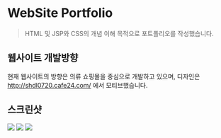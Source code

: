 # WebSite Portfolio

> HTML 및 JSP와 CSS의 개념 이해 목적으로 포트폴리오를 작성했습니다.

## 웹사이트 개발방향

현재 웹사이트의 방향은 의류 쇼핑몰을 중심으로 개발하고 있으며, 디자인은 http://shdl0720.cafe24.com/ 에서 모티브했습니다.

## 스크린샷

<img src="https://github.com/1kimjungbin/portfolio/blob/master/screenshots/mainpage.png">
<img src="https://github.com/1kimjungbin/portfolio/blob/master/screenshots/menu.png">
<img src="https://github.com/1kimjungbin/portfolio/blob/master/screenshots/추천상품.png">
